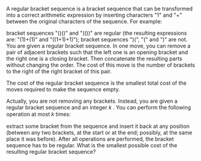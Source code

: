 A regular bracket sequence is a bracket sequence that can be transformed into a correct arithmetic expression by
inserting characters "1" and "+" between the original characters of the sequence. For example:

bracket sequences "()()" and "(())" are regular (the resulting expressions are: "(1)+(1)" and "((1+1)+1)");
bracket sequences ")(", "(" and ")" are not.
You are given a regular bracket sequence. In one move, you can remove a pair of adjacent brackets such that the left one
is an opening bracket and the right one is a closing bracket. Then concatenate the resulting parts without changing the
order. The cost of this move is the number of brackets to the right of the right bracket of this pair.

The cost of the regular bracket sequence is the smallest total cost of the moves required to make the sequence empty.

Actually, you are not removing any brackets. Instead, you are given a regular bracket sequence and an integer 𝑘
. You can perform the following operation at most 𝑘
times:

extract some bracket from the sequence and insert it back at any position (between any two brackets, at the start or at
the end; possibly, at the same place it was before).
After all operations are performed, the bracket sequence has to be regular. What is the smallest possible cost of the
resulting regular bracket sequence?